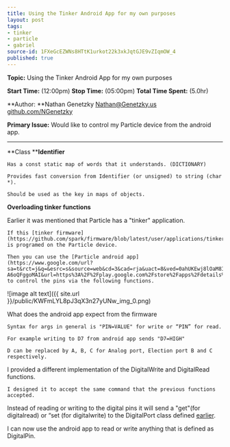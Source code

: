 ```yaml
---
title: Using the Tinker Android App for my own purposes
layout: post
tags:
- tinker
- particle
- gabriel
source-id: 1FXeGcEZWNs8HTtK1urkot22k3xkJqtGJE9vZIqmOW_4
published: true
---
```

**Topic:** Using the Tinker Android App for my own purposes

**Start Time:** (12:00pm)	**Stop Time:** (05:00pm)	**Total Time Spent:** (5.0hr)

**Author: **Nathan Genetzky		[Nathan@Genetzky.us](mailto:Nathan@Genetzky.us)		[github.com/NGenetzky](https://github.com/NGenetzky)

**Primary Issue:** Would like to control my Particle device from the android app.

* * *


**Class ****Identifier**

	Has a const static map of words that it understands. (DICTIONARY)

	Provides fast conversion from Identifier (or unsigned) to string (char *).

	Should be used as the key in maps of objects.

**Overloading tinker functions**

Earlier it was mentioned that Particle has a "tinker" application.

	If this [tinker firmware](https://github.com/spark/firmware/blob/latest/user/applications/tinker/application.cpp) is programed on the Particle device.

	Then you can use the [Particle android app](https://www.google.com/url?sa=t&rct=j&q=&esrc=s&source=web&cd=3&cad=rja&uact=8&ved=0ahUKEwj8lOaM8IrRAhWD7iYKHau-A6oQFggoMAI&url=https%3A%2F%2Fplay.google.com%2Fstore%2Fapps%2Fdetails%3Fid%3Dio.particle.android.app%26hl%3Den&usg=AFQjCNH5QtkyHDRXxKAjDBDGbeMRYdbDTA&sig2=766kTB7SlEcJtOzTGrWg3w) to control the pins via the following functions.

![image alt text]({{ site.url }}/public/KWFmLYL8pJ3qX3n27yUNw_img_0.png)

What does the android app expect from the firmware

	Syntax for args in general is "PIN=VALUE" for write or “PIN” for read.

	For example writing to D7 from android app sends "D7=HIGH"

	D can be replaced by A, B, C for Analog port, Election port B and C respectively.

I provided a different implementation of the DigitalWrite and DigitalRead functions. 

	I designed it to accept the same command that the previous functions accepted.

Instead of reading or writing to the digital pins it will send a "get"(for digitalread) or “set (for digitalwrite) to the DigitalPort class defined [earlier](https://docs.google.com/document/d/1OnW6E9injsD21ZcGL0Htflg3XweqlrTiVBDNszY1QXU/edit).

I can now use the android app to read or write anything that is defined as DigitalPin.

